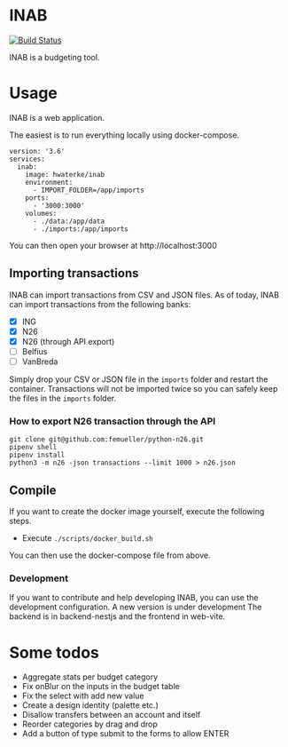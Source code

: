 # INAB

[![Build Status](https://travis-ci.org/hwaterke/inab.svg?branch=develop)](https://travis-ci.org/hwaterke/inab)

INAB is a budgeting tool.

# Usage

INAB is a web application.

The easiest is to run everything locally using docker-compose.

```
version: '3.6'
services:
  inab:
    image: hwaterke/inab
    environment:
      - IMPORT_FOLDER=/app/imports
    ports:
      - '3000:3000'
    volumes:
      - ./data:/app/data
      - ./imports:/app/imports
```

You can then open your browser at http://localhost:3000

## Importing transactions

INAB can import transactions from CSV and JSON files. As of today, INAB can
import transactions from the following banks:

- [x] ING
- [x] N26
- [x] N26 (through API export)
- [ ] Belfius
- [ ] VanBreda

Simply drop your CSV or JSON file in the `imports` folder and restart the
container. Transactions will not be imported twice so you can safely keep the
files in the `imports` folder.

### How to export N26 transaction through the API

```shell
git clone git@github.com:femueller/python-n26.git
pipenv shell
pipenv install
python3 -m n26 -json transactions --limit 1000 > n26.json
```

## Compile

If you want to create the docker image yourself, execute the following steps.

- Execute `./scripts/docker_build.sh`

You can then use the docker-compose file from above.

### Development

If you want to contribute and help developing INAB, you can use the development
configuration. A new version is under development The backend is in
backend-nestjs and the frontend in web-vite.

# Some todos

- Aggregate stats per budget category
- Fix onBlur on the inputs in the budget table
- Fix the select with add new value
- Create a design identity (palette etc.)
- Disallow transfers between an account and itself
- Reorder categories by drag and drop
- Add a button of type submit to the forms to allow ENTER
